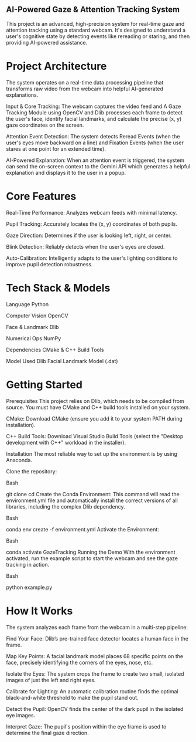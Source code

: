 ## AI-Powered Gaze & Attention Tracking System
This project is an advanced, high-precision system for real-time gaze and attention tracking using a standard webcam. It's designed to understand a user's cognitive state by detecting events like rereading or staring, and then providing AI-powered assistance.

# Project Architecture
The system operates on a real-time data processing pipeline that transforms raw video from the webcam into helpful AI-generated explanations.

Input & Core Tracking: The webcam captures the video feed and A Gaze Tracking Module using OpenCV and Dlib processes each frame to detect the user's face, identify facial landmarks, and calculate the precise (x, y) gaze coordinates on the screen.

Attention Event Detection: The system detects Reread Events (when the user's eyes move backward on a line) and Fixation Events (when the user stares at one point for an extended time).

AI-Powered Explanation: When an attention event is triggered, the system can send the on-screen context to the Gemini API which generates a helpful explanation and displays it to the user in a popup.

# Core Features
Real-Time Performance: Analyzes webcam feeds with minimal latency.

Pupil Tracking: Accurately locates the (x, y) coordinates of both pupils.

Gaze Direction: Determines if the user is looking left, right, or center.

Blink Detection: Reliably detects when the user's eyes are closed.

Auto-Calibration: Intelligently adapts to the user's lighting conditions to improve pupil detection robustness.

# Tech Stack & Models
Language	Python 

Computer Vision	OpenCV

Face & Landmark	Dlib

Numerical Ops	NumPy

Dependencies	CMake & C++ Build Tools

Model Used	Dlib Facial Landmark Model (.dat)

# Getting Started
Prerequisites
This project relies on Dlib, which needs to be compiled from source. You must have CMake and C++ build tools installed on your system.

CMake: Download CMake (ensure you add it to your system PATH during installation).

C++ Build Tools: Download Visual Studio Build Tools (select the "Desktop development with C++" workload in the installer).

Installation
The most reliable way to set up the environment is by using Anaconda.

Clone the repository:

Bash

git clone <your-repository-url>
cd <your-repository-name>
Create the Conda Environment:
This command will read the environment.yml file and automatically install the correct versions of all libraries, including the complex Dlib dependency.

Bash

conda env create -f environment.yml
Activate the Environment:

Bash

conda activate GazeTracking
Running the Demo
With the environment activated, run the example script to start the webcam and see the gaze tracking in action.

Bash

python example.py

# How It Works
The system analyzes each frame from the webcam in a multi-step pipeline:

Find Your Face: Dlib’s pre-trained face detector locates a human face in the frame.

Map Key Points: A facial landmark model places 68 specific points on the face, precisely identifying the corners of the eyes, nose, etc.

Isolate the Eyes: The system crops the frame to create two small, isolated images of just the left and right eyes.

Calibrate for Lighting: An automatic calibration routine finds the optimal black-and-white threshold to make the pupil stand out.

Detect the Pupil: OpenCV finds the center of the dark pupil in the isolated eye images.

Interpret Gaze: The pupil's position within the eye frame is used to determine the final gaze direction.

